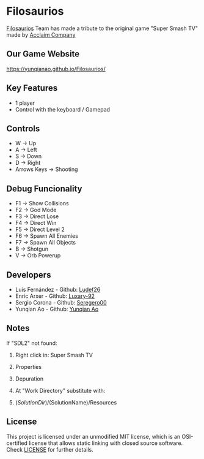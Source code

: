 # Filosaurios

[Filosaurios](https://github.com/YunqianAo/Filosaurios) Team has made a tribute to the original game "Super Smash TV" made by [Acclaim Company](https://es.wikipedia.org/wiki/Acclaim_Entertainment)

## Our Game Website
https://yunqianao.github.io/Filosaurios/
## Key Features 

* 1 player
* Control with the keyboard / Gamepad

## Controls

* W -> Up
* A -> Left
* S -> Down
* D -> Right
* Arrows Keys -> Shooting

## Debug Funcionality

* F1 -> Show Collisions 
* F2 -> God Mode 
* F3 -> Direct Lose
* F4 -> Direct Win
* F5 -> Direct Level 2
* F6 -> Spawn All Enemies 
* F7 -> Spawn All Objects
* B -> Shotgun 
* V -> Orb Powerup 

## Developers

* Luis Fernández - Github: [Ludef26](https://github.com/Ludef26)
* Enric Arxer - Github: [Luxary-92](https://github.com/Luxary-92)
* Sergio Corona - Github: [Seregero00](https://github.com/seregero00)
* Yunqian Ao - Github: [Yunqian Ao](https://github.com/YunqianAo)

## Notes

If "SDL2" not found: 

1. Right click in: Super Smash TV

2. Properties

3. Depuration 

4. At "Work Directory" substitute with:

5. $(SolutionDir)/$(SolutionName)/Resources

## License

This project is licensed under an unmodified MIT license, which is an OSI-certified license that allows static linking with closed source software. Check [LICENSE](https://github.com/YunqianAo/Filosaurios/blob/main/LICENSE) for further details.
